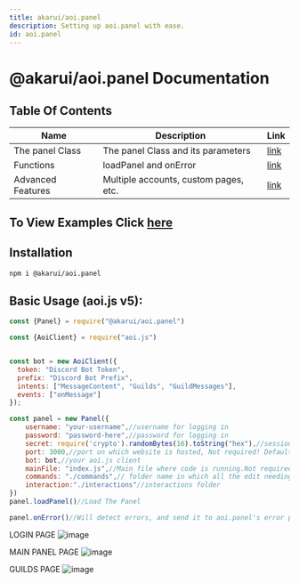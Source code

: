 ```yaml
---
title: akarui/aoi.panel
description: Setting up aoi.panel with ease.
id: aoi.panel
---
```


# @akarui/aoi.panel Documentation

## Table Of Contents

| Name | Description | Link |
| -------- | -------- | -------- |
| The panel Class | The panel Class and its parameters | [link](/src/guides/@akarui/aoi.panel/panel.md) | 
| Functions | loadPanel and onError | [link](/src/guides/@akarui/aoi.panel/funcs.md) | 
| Advanced Features | Multiple accounts, custom pages, etc. | [link](/src/guides/@akarui/aoi.panel/advanced.md) | 

## To View Examples Click [here](https://github.com/AkaruiDevelopment/panel/blob/main/examples/)


## Installation

```bash
npm i @akarui/aoi.panel
```

## Basic Usage (aoi.js v5):
```javascript
const {Panel} = require("@akarui/aoi.panel")

const {AoiClient} = require("aoi.js")


const bot = new AoiClient({
  token: "Discord Bot Token",
  prefix: "Discord Bot Prefix",
  intents: ["MessageContent", "Guilds", "GuildMessages"],
  events: ["onMessage"]
});

const panel = new Panel({
    username: "your-username",//username for logging in
    password: "password-here",//password for logging in
    secret: require('crypto').randomBytes(16).toString("hex"),//session secret
    port: 3000,//port on which website is hosted, Not required! Default 3000
    bot: bot,//your aoi.js client
    mainFile: "index.js",//Main file where code is running.Not required, default taken from package.json
    commands: "./commands",// folder name in which all the edit needing files are there.
    interaction:"./interactions"//interactions folder
})
panel.loadPanel()//Load The Panel

panel.onError()//Will detect errors, and send it to aoi.panel's error page.

```
LOGIN PAGE
![image](https://user-images.githubusercontent.com/85351846/203999818-50ff6898-fdee-49c8-8ade-0f94df4c0248.png)

MAIN PANEL PAGE
![image](https://user-images.githubusercontent.com/85351846/204000002-d2de03e3-d4cd-4791-80b3-afbbc8225863.png)

GUILDS PAGE
![image](https://user-images.githubusercontent.com/85351846/204000224-d1ff27f2-ed6d-4da4-8f93-27ece09d09a4.png)

